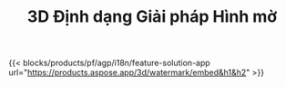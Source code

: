 ﻿---
title: 3D Định dạng Giải pháp Hình mờ 
weight: 7730
url: /vi/watermark
limit: 
description: Thêm hình mờ mù vào tài liệu 3D để bảo vệ tài sản trí tuệ của bạn.
---
{{< blocks/products/pf/agp/i18n/feature-solution-app url="https://products.aspose.app/3d/watermark/embed&h1&h2" >}} 
